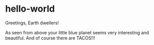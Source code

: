 # hello-world

Greetings, Earth dwellers!

As seen from above your little blue planet seems very interesting and beautiful. And of course there are 
TACOS!!!
